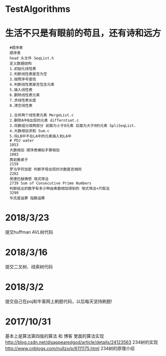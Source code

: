 # TestAlgorithms
  # 生活不只是有眼前的苟且，还有诗和远方
      #顺序表
      顺序表 
      head 头文件 SeqList.h
      定义数据结构
      1.初始化线性表
      2.判断线性表是否为空
      3.按照序号查找
      4.判断线性表是否包含元素
      5.插入线性表
      6.删除线性表元素
      7.求线性表长度
      8.清空线性表

      1.合并两个线性表元素 MergeList.c
      2.删除A中B出现的元素 differntset.c
      3.将数组分成两部分 前面为小于0元素 后面为大于0的元素 SpliSeqList.
      4.大数相加求和 Sum.c
      5.将LB中不在LA中的元素插入到LA中
      # POJ water
      1053
      大数相加 顺序表模拟手算相加
      1083
      房前搬桌子 
      2159
      罗马字符加密 判断字母出现的次数是否相同
      2262
      哥德巴赫猜想 埃式筛法
      2739 Sum of Consecutive Prime Numbers
      判断给出的数字有多少种由素数相加得到的 埃式筛法+尺取法
      3299
      华氏度运算 指数运算

  # 2018/3/23
  提交huffman AVL树代码
  # 2018/3/16
  提交二叉树、线索树代码
  # 2018/3/2
  提交自己在poj和牛客网上刷题代码，以后每天坚持刷题!
  # 2017/10/31
  基本上是算法第四版的算法 和 博客 里面的算法实现  
   http://blog.csdn.net/disappearedgod/article/details/24123563 234树的实现</br>
   http://www.cnblogs.com/nullzx/p/6111175.html 234树的原理介绍</br>
